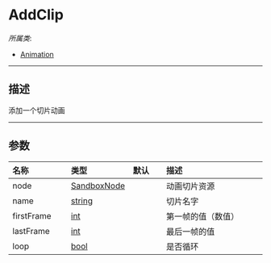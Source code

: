 # AddClip

*所属类*:
* [Animation](/Api/Classes/Animation/Animation.md)
------------------------------------------------------------------------------------------
## 描述

添加一个切片动画

------------------------------------------------------------------------------------------
## 参数

|<div style="width:100px">名称</div>|<div style="width:100px">类型</div>|<div style="width:50px">默认</div>|<div style="width:350px">描述</div>|
|:---|:---|:---|:---|
|node|[SandboxNode](/Api/Classes/Base/SandboxNode.md)||动画切片资源|
|name|[string](/Api/DataType/String.md)||切片名字|
|firstFrame|[int](/Api/DataType/Number.md)||第一帧的值（数值）|
|lastFrame|[int](/Api/DataType/Number.md)||最后一帧的值|
|loop|[bool](/Api/DataType/Bool.md)||是否循环|
